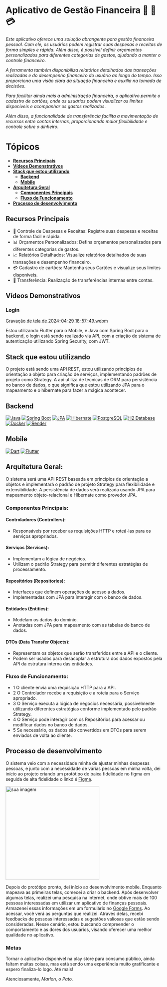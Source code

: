 # Aplicativo de Gestão Financeira 📱 🏦 💳 

*Este aplicativo oferece uma solução abrangente para gestão financeira pessoal. Com ele, os usuários podem registrar suas despesas e receitas de forma simples e rápida. Além disso, é possível definir orçamentos personalizados para diferentes categorias de gastos, ajudando a manter o controle financeiro*.

*A ferramenta também disponibiliza relatórios detalhados das transações realizadas e do desempenho financeiro do usuário ao longo do tempo. Isso proporciona uma visão clara da situação financeira e auxilia na tomada de decisões*.

*Para facilitar ainda mais a administração financeira, o aplicativo permite o cadastro de cartões, onde os usuários podem visualizar os limites disponíveis e acompanhar os gastos realizados*.

*Além disso, a funcionalidade de transferência facilita a movimentação de recursos entre contas internas, proporcionando maior flexibilidade e controle sobre o dinheiro*.

# Tópicos

- [**Recursos Principais**](#recursos-principais)
- [**Vídeos Demonstrativos**](#vídeos-demonstrativos)
- [**Stack que estou utilizando**](#stack-que-estou-utilizando)
  - [**Backend**](#backend)
  - [**Mobile**](#mobile)
- [**Arquitetura Geral**](#arquitetura-geral)
  - [**Componentes Principais**](#componentes-principais)
  - [**Fluxo de Funcionamento**](#fluxo-de-funcionamento)
- [**Processo de desenvolvimento**](#processo-de-desenvolvimento)
 
## Recursos Principais

- 💸 Controle de Despesas e Receitas: Registre suas despesas e receitas de forma fácil e rápida.
- 📊 Orçamentos Personalizados: Defina orçamentos personalizados para diferentes categorias de gastos.
- 📈 Relatórios Detalhados: Visualize relatórios detalhados de suas transações e desempenho financeiro.
- 💳 Cadastro de cartões: Mantenha seus Cartões e visualize seus limites disponíveis.
- 🔄 Transferência: Realização de transferências internas entre contas.

## Vídeos Demonstrativos

### Login

[Gravação de tela de 2024-04-29 18-57-49.webm](https://github.com/MarlonJerold/backendquack/assets/63025001/f308a30d-dcdd-4882-a694-5904c9c9eca6)

Estou utilizando Flutter para o Mobile, e Java com Spring Boot para o backend, o login está sendo realizado via API, com a criação de sistema de autenticação utilizando Spring Security, com JWT.

## Stack que estou utilizando 

O projeto está sendo uma API REST, estou utilizando principios de orientação a objeto para criação de serviços, implementando padrões de projeto como Strategy. A api utiliza de técnicas de ORM para persistência no banco de dados, o que significa que estou utilizando JPA para o mapeamento e o hibernate para fazer a mágica acontecer. 

## Backend
[![Java](https://img.shields.io/badge/Java-007396?style=flat-square&logo=java&logoColor=white)](https://www.java.com/) [![Spring Boot](https://img.shields.io/badge/Spring_Boot-6DB33F?style=flat-square&logo=spring-boot)](https://spring.io/projects/spring-boot) [![JPA](https://img.shields.io/badge/JPA-6600cc?style=flat-square&logo=java&logoColor=white)](https://docs.oracle.com/javaee/7/api/javax/persistence/package-summary.html) [![Hibernate](https://img.shields.io/badge/Hibernate-59666C?style=flat-square&logo=hibernate)](https://hibernate.org/) [![PostgreSQL](https://img.shields.io/badge/PostgreSQL-336791?style=flat-square&logo=postgresql&logoColor=white)](https://www.postgresql.org/) [![H2 Database](https://img.shields.io/badge/H2_Database-00457C?style=flat-square&logo=h2)](https://www.h2database.com/html/main.html) [![Docker](https://img.shields.io/badge/Docker-2496ED?style=flat-square&logo=docker&logoColor=white)](https://www.docker.com/) [![Render](https://img.shields.io/badge/Render-333333?style=flat-square&logo=render)](https://render.com/)

## Mobile
[![Dart](https://img.shields.io/badge/Dart-0175C2?style=flat-square&logo=dart&logoColor=white)](https://dart.dev/) [![Flutter](https://img.shields.io/badge/Flutter-02569B?style=flat-square&logo=flutter&logoColor=white)](https://flutter.dev/)

## Arquitetura Geral:
O sistema será uma API REST baseada em princípios de orientação a objetos e implementará o padrão de projeto Strategy para flexibilidade e extensibilidade. A persistência de dados será realizada usando JPA para mapeamento objeto-relacional e Hibernate como provedor JPA.

### Componentes Principais:
#### Controladores (Controllers):
- Responsáveis por receber as requisições HTTP e roteá-las para os serviços apropriados.
#### Serviços (Services):
- Implementam a lógica de negócios.
- Utilizam o padrão Strategy para permitir diferentes estratégias de processamento.
#### Repositórios (Repositories):
- Interfaces que definem operações de acesso a dados.
- Implementadas com JPA para interagir com o banco de dados.
####  Entidades (Entities):
- Modelam os dados do domínio.
- Anotadas com JPA para mapeamento com as tabelas do banco de dados.
####  DTOs (Data Transfer Objects):
- Representam os objetos que serão transferidos entre a API e o cliente.
- Podem ser usados para desacoplar a estrutura dos dados expostos pela API da estrutura interna das entidades.

### Fluxo de Funcionamento:
- 1 O cliente envia uma requisição HTTP para a API.
- 2 O Controlador recebe a requisição e a roteia para o Serviço apropriado.
- 3 O Serviço executa a lógica de negócios necessária, possivelmente utilizando diferentes estratégias conforme implementado pelo padrão Strategy.
- 4 O Serviço pode interagir com os Repositórios para acessar ou modificar dados no banco de dados.
- 5 Se necessário, os dados são convertidos em DTOs para serem enviados de volta ao cliente.

## Processo de desenvolvimento

O sistema veio com a necessidade minha de ajustar minhas despesas pessoas, e junto com a necessidade de várias pessoas em minha volta, dei início ao projeto criando um protótipo de baixa fidelidade no figma em seguida de alta fidelidade o linkd é [Figma](https://www.figma.com/file/jo9J4yQd5JDAaGcqWEPQow/Untitled?type=design&node-id=0-1&mode=design&t=qLfASTdTKsndbC27-0).

<img src="https://github.com/MarlonJerold/backendquack/assets/63025001/0d66ee42-b56d-4c5a-8d00-e9016bbd49d1" alt="sua imagem" width="300"/>

Depois do protótipo pronto, dei início ao desenvolvimento mobile. Enquanto mapeava as primeiras telas, comecei a criar o backend. Após desenvolver algumas telas, realizei uma pesquisa na internet, onde obtive mais de 100 pessoas interessadas em utilizar um aplicativo de finanças pessoais. Armazenei essas informações em um formulário no [Google Forms](https://docs.google.com/forms/d/117vmQ1WlsruxiFLah2dq90qXcvnDWjWYGkGxZlU_Yk4/edit). Ao acessar, você verá as perguntas que realizei. Através delas, recebi feedbacks de pessoas interessadas e sugestões valiosas que estão sendo consideradas. Nesse cenário, estou buscando compreender o comportamento e as dores dos usuários, visando oferecer uma melhor qualidade no aplicativo.

### Metas

Tornar o aplicativo disponível na play store para consumo público, ainda faltam muitas coisas, mas está sendo uma experiência muito gratificante e espero finaliza-lo logo.
Até mais!

Atenciosamente,
*Marlon, o Pato.*
